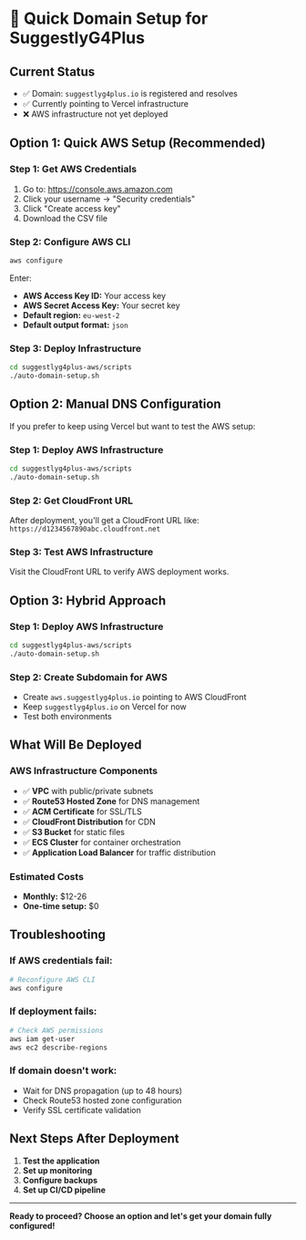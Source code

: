 # 🚀 Quick Domain Setup for SuggestlyG4Plus

## Current Status
- ✅ Domain: `suggestlyg4plus.io` is registered and resolves
- ✅ Currently pointing to Vercel infrastructure
- ❌ AWS infrastructure not yet deployed

## Option 1: Quick AWS Setup (Recommended)

### Step 1: Get AWS Credentials
1. Go to: https://console.aws.amazon.com
2. Click your username → "Security credentials"
3. Click "Create access key"
4. Download the CSV file

### Step 2: Configure AWS CLI
```bash
aws configure
```
Enter:
- **AWS Access Key ID:** Your access key
- **AWS Secret Access Key:** Your secret key
- **Default region:** `eu-west-2`
- **Default output format:** `json`

### Step 3: Deploy Infrastructure
```bash
cd suggestlyg4plus-aws/scripts
./auto-domain-setup.sh
```

## Option 2: Manual DNS Configuration

If you prefer to keep using Vercel but want to test the AWS setup:

### Step 1: Deploy AWS Infrastructure
```bash
cd suggestlyg4plus-aws/scripts
./auto-domain-setup.sh
```

### Step 2: Get CloudFront URL
After deployment, you'll get a CloudFront URL like:
`https://d1234567890abc.cloudfront.net`

### Step 3: Test AWS Infrastructure
Visit the CloudFront URL to verify AWS deployment works.

## Option 3: Hybrid Approach

### Step 1: Deploy AWS Infrastructure
```bash
cd suggestlyg4plus-aws/scripts
./auto-domain-setup.sh
```

### Step 2: Create Subdomain for AWS
- Create `aws.suggestlyg4plus.io` pointing to AWS CloudFront
- Keep `suggestlyg4plus.io` on Vercel for now
- Test both environments

## What Will Be Deployed

### AWS Infrastructure Components
- ✅ **VPC** with public/private subnets
- ✅ **Route53 Hosted Zone** for DNS management
- ✅ **ACM Certificate** for SSL/TLS
- ✅ **CloudFront Distribution** for CDN
- ✅ **S3 Bucket** for static files
- ✅ **ECS Cluster** for container orchestration
- ✅ **Application Load Balancer** for traffic distribution

### Estimated Costs
- **Monthly:** $12-26
- **One-time setup:** $0

## Troubleshooting

### If AWS credentials fail:
```bash
# Reconfigure AWS CLI
aws configure
```

### If deployment fails:
```bash
# Check AWS permissions
aws iam get-user
aws ec2 describe-regions
```

### If domain doesn't work:
- Wait for DNS propagation (up to 48 hours)
- Check Route53 hosted zone configuration
- Verify SSL certificate validation

## Next Steps After Deployment

1. **Test the application**
2. **Set up monitoring**
3. **Configure backups**
4. **Set up CI/CD pipeline**

---

**Ready to proceed? Choose an option and let's get your domain fully configured!**
